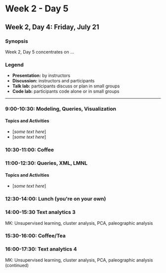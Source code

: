 # Week 2 - Day 5

## Week 2, Day 4: Friday, July 21

### Synopsis

Week 2, Day 5 concentrates on ... 

### Legend

* **Presentation:** by instructors
* **Discussion:** instructors and participants
* **Talk lab:** participants discuss or plan in small groups
* **Code lab:** participants code alone or in small groups

-------

### 9:00-10:30: Modeling, Queries, Visualization

#### Topics and Activities
* [_some text here_]
* [_some text here_]

### 10:30-11:00: Coffee

### 11:00-12:30: Queries, XML, LMNL

#### Topics and Activities
* [_some text here_]

### 12:30-14:00: Lunch (you're on your own)

### 14:00-15:30 Text analytics 3

MK: Unsupervised learning, cluster analysis, PCA, paleographic analysis

### 15:30-16:00: Coffee/Tea

### 16:00-17:30: Text analytics 4

MK: Unsupervised learning, cluster analysis, PCA, paleographic analysis (continued)